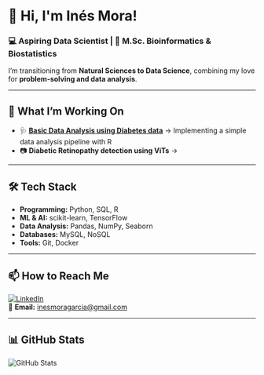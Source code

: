 # 👋 Hi, I'm Inés Mora!  
### 💻 Aspiring Data Scientist | 🔬 M.Sc. Bioinformatics & Biostatistics

I’m transitioning from **Natural Sciences to Data Science**, combining my love for **problem-solving and data analysis**.  

---

## 🚀 **What I’m Working On**
- 🩺 **[Basic Data Analysis using Diabetes data](https://github.com/inesmora29/basic-data-analysis.git)** → Implementing a simple data analysis pipeline with R
- 📷 **Diabetic Retinopathy detection using ViTs** → 

---

## 🛠 **Tech Stack**
- **Programming:** Python, SQL, R  
- **ML & AI:** scikit-learn, TensorFlow
- **Data Analysis:** Pandas, NumPy, Seaborn  
- **Databases:** MySQL, NoSQL 
- **Tools:** Git, Docker

---

## 📫 **How to Reach Me**
[![LinkedIn](https://img.shields.io/badge/LinkedIn-blue?style=flat&logo=linkedin)](https://www.linkedin.com/in/ines-mora)  
📧 **Email:** inesmoragarcia@gmail.com  

---

## 📊 **GitHub Stats**
![GitHub Stats](https://github-readme-stats.vercel.app/api?username=inesmora29&show_icons=true&theme=tokyonight)  



